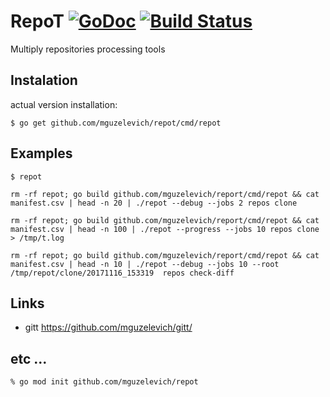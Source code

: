 # RepoT [![GoDoc](https://godoc.org/github.com/mguzelevich/repot?status.svg)](http://godoc.org/github.com/mguzelevich/repot) [![Build Status](https://travis-ci.org/mguzelevich/repot.svg?branch=master)](https://travis-ci.org/mguzelevich/repot)

Multiply repositories processing tools

## Instalation

actual version installation:

```
$ go get github.com/mguzelevich/repot/cmd/repot
```

## Examples

```
$ repot
```

```
rm -rf repot; go build github.com/mguzelevich/report/cmd/repot && cat manifest.csv | head -n 20 | ./repot --debug --jobs 2 repos clone

rm -rf repot; go build github.com/mguzelevich/report/cmd/repot && cat manifest.csv | head -n 100 | ./repot --progress --jobs 10 repos clone > /tmp/t.log

rm -rf repot; go build github.com/mguzelevich/report/cmd/repot && cat manifest.csv | head -n 10 | ./repot --debug --jobs 10 --root /tmp/repot/clone/20171116_153319  repos check-diff
```

## Links

- gitt https://github.com/mguzelevich/gitt/


## etc ...

```
% go mod init github.com/mguzelevich/repot
```